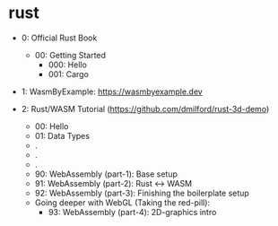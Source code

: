 # rust
* 0: Official Rust Book
    * 00: Getting Started
        * 000: Hello
        * 001: Cargo

* 1: WasmByExample: https://wasmbyexample.dev

* 2: Rust/WASM Tutorial (https://github.com/dmilford/rust-3d-demo)
    * 00: Hello
    * 01: Data Types
    *   .
    *   .
    *   .
    * 90: WebAssembly (part-1):  Base setup
    * 91: WebAssembly (part-2):  Rust <-> WASM
    * 92: WebAssembly (part-3):  Finishing the boilerplate setup
    * Going deeper with WebGL (Taking the red-pill):
        * 93: WebAssembly (part-4):  2D-graphics intro
